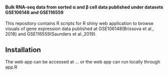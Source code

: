 #### Bulk RNA-seq data from sorted α and β cell data published under datasets GSE106148 and GSE116559

This repository contains R scripts for R shiny web application to browse visuals of gene expression data published at GSE106148(Brissova et al., 2018) and GSE116559(Saunders et al.,2019). 



## Installation

The web app can be accessed at ... or the web app can run locally through app.R